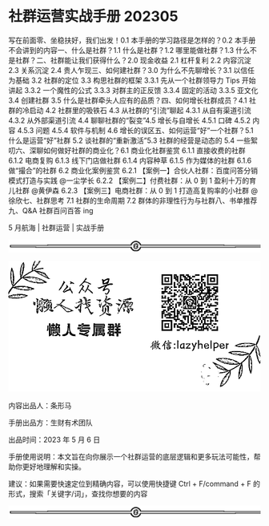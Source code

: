 # 社群运营实战手册 202305

写在前面零、坐稳扶好，我们出发！0.1 本手册的学习路径是怎样的？0.2 本手册不会讲到的内容一、什么是社群？1.1 什么是社群？1.2 哪里能做社群？1.3 什么不是社群？二、社群能让我们获得什么？2.0 现金收益 2.1 杠杆复利 2.2 内容沉淀 2.3 关系沉淀 2.4 贵人乍现三、如何建社群？3.0 为什么不先聊增长？3.1 以信任为基础 3.2 社群的定位 3.3 构思社群的框架 3.3.1 先从一个社群领导力 Tips 开始讲起 3.3.2 一个魔性的公式 3.3.3 对群主的正反馈 3.3.4 固定的活动 3.3.5 亚文化 3.4 创建社群 3.5 什么是社群牵头人应有的品质？四、如何增长社群成员？4.1 社群的冷启动 4.2 社群里的吸铁石 4.3 从社群的“引流”聊起 4.3.1 从自有渠道引流 4.3.2 从外部渠道引流 4.4 聊聊社群的“裂变”4.5 增长与自增长 4.5.1 口碑 4.5.2 内容 4.5.3 问题 4.5.4 软件与机制 4.6 增长的误区五、如何运营“好”一个社群？5.1 什么是运营“好”社群 5.2 谈社群的“重新激活”5.3 社群的经营是动态的 5.4 一些絮叨六、深聊如何做好社群的商业化？6.1 商业化社群鉴赏 6.1.1 直接收费的社群 6.1.2 电商复购 6.1.3 线下门店做社群 6.1.4 内容种草 6.1.5 作为媒体的社群 6.1.6 做“撮合”的社群 6.2 商业化案例鉴赏 6.2.1 【案例一】合伙人社群：百度问答分销模式打造与实践 @一尘学长 6.2.2 【案例二】付费社群：从 0 到 1 盈利十万的育儿社群 @黄伊森 6.2.3 【案例三】电商社群：从 0 到 1 打造高复购率的小社群 @徐欣七、社群思考 7.1 社群的生命周期 7.2 群体的非理性行为与社群八、书单推荐九、Q&A 社群百问百答 ing

5 月航海 | 社群运营 | 实战手册

![](img/08b409e548d8d310a42e1b70226b77ec.png)

![](img/63bed242011514271e10d8beee809070.png)

内容出品人：条形马

手册出品方：生财有术团队

出品时间：2023 年 5 月 6 日

手册使用说明：本文旨在向你展示一个社群运营的底层逻辑和更多玩法可能性，帮助你更好地理解和实操。

建议：如果需要快速定位到精确内容，可以使用快捷键 Ctrl + F/command + F 的形式，搜索「关键字/词」，查找你想要的内容

![](img/e9055879f7be0d08e6c8e163c1db01c0.png)